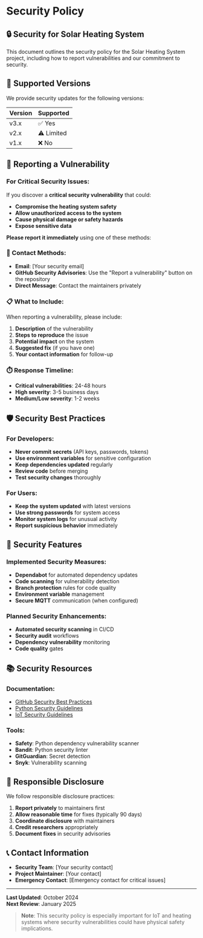 # Security Policy

## 🔒 **Security for Solar Heating System**

This document outlines the security policy for the Solar Heating System project, including how to report vulnerabilities and our commitment to security.

## 🚨 **Supported Versions**

We provide security updates for the following versions:

| Version | Supported          |
| ------- | ------------------ |
| v3.x    | ✅ Yes            |
| v2.x    | ⚠️ Limited       |
| v1.x    | ❌ No             |

## 🐛 **Reporting a Vulnerability**

### **For Critical Security Issues:**
If you discover a **critical security vulnerability** that could:
- **Compromise the heating system safety**
- **Allow unauthorized access to the system**
- **Cause physical damage or safety hazards**
- **Expose sensitive data**

**Please report it immediately** using one of these methods:

### **📧 Contact Methods:**
- **Email**: [Your security email]
- **GitHub Security Advisories**: Use the "Report a vulnerability" button on the repository
- **Direct Message**: Contact the maintainers privately

### **📋 What to Include:**
When reporting a vulnerability, please include:

1. **Description** of the vulnerability
2. **Steps to reproduce** the issue
3. **Potential impact** on the system
4. **Suggested fix** (if you have one)
5. **Your contact information** for follow-up

### **⏱️ Response Timeline:**
- **Critical vulnerabilities**: 24-48 hours
- **High severity**: 3-5 business days
- **Medium/Low severity**: 1-2 weeks

## 🛡️ **Security Best Practices**

### **For Developers:**
- **Never commit secrets** (API keys, passwords, tokens)
- **Use environment variables** for sensitive configuration
- **Keep dependencies updated** regularly
- **Review code** before merging
- **Test security changes** thoroughly

### **For Users:**
- **Keep the system updated** with latest versions
- **Use strong passwords** for system access
- **Monitor system logs** for unusual activity
- **Report suspicious behavior** immediately

## 🔧 **Security Features**

### **Implemented Security Measures:**
- **Dependabot** for automated dependency updates
- **Code scanning** for vulnerability detection
- **Branch protection** rules for code quality
- **Environment variable** management
- **Secure MQTT** communication (when configured)

### **Planned Security Enhancements:**
- **Automated security scanning** in CI/CD
- **Security audit** workflows
- **Dependency vulnerability** monitoring
- **Code quality** gates

## 📚 **Security Resources**

### **Documentation:**
- [GitHub Security Best Practices](https://docs.github.com/en/code-security)
- [Python Security Guidelines](https://python.org/dev/security/)
- [IoT Security Guidelines](https://owasp.org/www-project-iot-top-10/)

### **Tools:**
- **Safety**: Python dependency vulnerability scanner
- **Bandit**: Python security linter
- **GitGuardian**: Secret detection
- **Snyk**: Vulnerability scanning

## 🤝 **Responsible Disclosure**

We follow responsible disclosure practices:

1. **Report privately** to maintainers first
2. **Allow reasonable time** for fixes (typically 90 days)
3. **Coordinate disclosure** with maintainers
4. **Credit researchers** appropriately
5. **Document fixes** in security advisories

## 📞 **Contact Information**

- **Security Team**: [Your security contact]
- **Project Maintainer**: [Your contact]
- **Emergency Contact**: [Emergency contact for critical issues]

---

**Last Updated**: October 2024  
**Next Review**: January 2025

> **Note**: This security policy is especially important for IoT and heating systems where security vulnerabilities could have physical safety implications.
